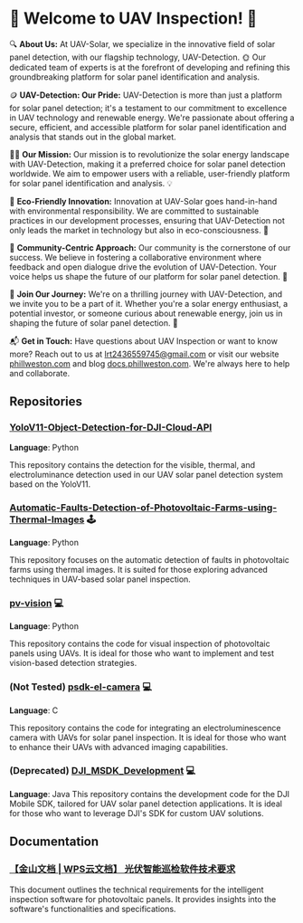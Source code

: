 # 🌟 **Welcome to UAV Inspection!** 🚀

🔍 **About Us:**
At UAV-Solar, we specialize in the innovative field of solar panel detection, with our flagship technology, UAV-Detection. 🌞 Our dedicated team of experts is at the forefront of developing and refining this groundbreaking platform for solar panel identification and analysis.

🪙 **UAV-Detection: Our Pride:**
UAV-Detection is more than just a platform for solar panel detection; it's a testament to our commitment to excellence in UAV technology and renewable energy. We're passionate about offering a secure, efficient, and accessible platform for solar panel identification and analysis that stands out in the global market.

👩‍💻 **Our Mission:**
Our mission is to revolutionize the solar energy landscape with UAV-Detection, making it a preferred choice for solar panel detection worldwide. We aim to empower users with a reliable, user-friendly platform for solar panel identification and analysis. 💡

🌱 **Eco-Friendly Innovation:**
Innovation at UAV-Solar goes hand-in-hand with environmental responsibility. We are committed to sustainable practices in our development processes, ensuring that UAV-Detection not only leads the market in technology but also in eco-consciousness. 🌿

🤝 **Community-Centric Approach:**
Our community is the cornerstone of our success. We believe in fostering a collaborative environment where feedback and open dialogue drive the evolution of UAV-Detection. Your voice helps us shape the future of our platform for solar panel detection. 🤗

🚀 **Join Our Journey:**
We're on a thrilling journey with UAV-Detection, and we invite you to be a part of it. Whether you're a solar energy enthusiast, a potential investor, or someone curious about renewable energy, join us in shaping the future of solar panel detection. 💪

📬 **Get in Touch:**
Have questions about UAV Inspection or want to know more? Reach out to us at [lrt2436559745@gmail.com](mailto:lrt2436559745@gmail.com) or visit our website [phillweston.com](https://phillweston.com) and blog [docs.phillweston.com](https://docs.phillweston.com). We're always here to help and collaborate.

## Repositories

### [YoloV11-Object-Detection-for-DJI-Cloud-API](https://github.com/uav-inspection-development/YoloV11-Object-Detection-for-DJI-Cloud-API)
**Language**: Python

This repository contains the detection for the visible, thermal, and electroluminance detection used in our UAV solar panel detection system based on the YoloV11.

### [Automatic-Faults-Detection-of-Photovoltaic-Farms-using-Thermal-Images](https://github.com/uav-inspection-development/Automatic-Faults-Detection-of-Photovoltaic-Farms-using-Thermal-Images) 🕹
**Language**: Python

This repository focuses on the automatic detection of faults in photovoltaic farms using thermal images. It is suited for those exploring advanced techniques in UAV-based solar panel inspection.

### [pv-vision](https://github.com/uav-inspection-development/pv-vision) 💻
**Language**: Python

This repository contains the code for visual inspection of photovoltaic panels using UAVs. It is ideal for those who want to implement and test vision-based detection strategies.

### (Not Tested) [psdk-el-camera](https://github.com/uav-inspection-development/psdk-el-camera) 💻
**Language**: C

This repository contains the code for integrating an electroluminescence camera with UAVs for solar panel inspection. It is ideal for those who want to enhance their UAVs with advanced imaging capabilities.

### (Deprecated) [DJI_MSDK_Development](https://github.com/uav-inspection-development/DJI_MSDK_Development) 💻
**Language**: Java
This repository contains the development code for the DJI Mobile SDK, tailored for UAV solar panel detection applications. It is ideal for those who want to leverage DJI's SDK for custom UAV solutions.

## Documentation

### [【金山文档 | WPS云文档】 光伏智能巡检软件技术要求](https://kdocs.cn/l/cn7lctrG4jsp)
This document outlines the technical requirements for the intelligent inspection software for photovoltaic panels. It provides insights into the software's functionalities and specifications.
